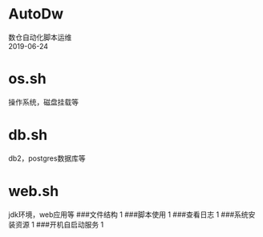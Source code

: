 # AutoDw
数仓自动化脚本运维  
2019-06-24
# os.sh
操作系统，磁盘挂载等
# db.sh
db2，postgres数据库等
# web.sh
jdk环境，web应用等
###文件结构
1
###脚本使用
1
###查看日志
1
###系统安装资源
1
###开机自启动服务
1

